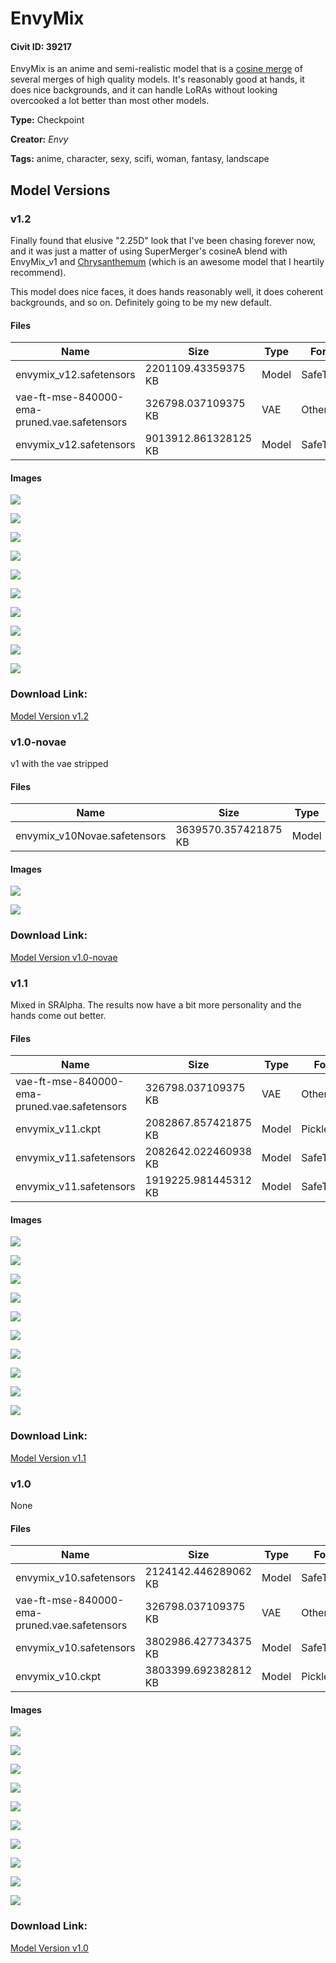 # EnvyMix

#### Civit ID: 39217

<p>EnvyMix is an anime and semi-realistic model that is a <a rel="ugc" href="https://github.com/hako-mikan/sd-webui-supermerger/issues/33">cosine merge</a> of several merges of high quality models.  It's reasonably good at hands, it does nice backgrounds, and it can handle LoRAs without looking overcooked a lot better than most other models.</p><p></p>

**Type:** Checkpoint

**Creator:** _Envy_

**Tags:** anime, character, sexy, scifi, woman, fantasy, landscape

## Model Versions

### v1.2

<p>Finally found that elusive "2.25D" look that I've been chasing forever now, and it was just a matter of using SuperMerger's cosineA blend with EnvyMix_v1 and <a target="_blank" rel="ugc" href="https://civitai.com/models/62253/chrysanthemum">Chrysanthemum</a> (which is an awesome model that I heartily recommend).</p><p>This model does nice faces, it does hands reasonably well, it does coherent backgrounds, and so on.  Definitely going to be my new default.</p>

#### Files

| Name | Size | Type | Format | Download Url | AutoV1 | AutoV2 | SHA256 | CRC32 | BLAKE3 |
| --- | --- | --- | --- | --- | --- | --- | --- | --- | --- |
| envymix_v12.safetensors | 2201109.43359375 KB | Model | SafeTensor | https://civitai.com/api/download/models/86027?type=Model&format=SafeTensor&size=pruned&fp=fp16 | F9979274 | 13B3F923E7 | 13B3F923E71D5BB81D9746E0FF354E19C4BC80AD97091619E76CB2F0E66FA783 | 6E7C6859 | ADCE6400DB9F9A19F5B0EA0B079A78696B445DF898D0DABBD8891FB6BF293632 |
| vae-ft-mse-840000-ema-pruned.vae.safetensors | 326798.037109375 KB | VAE | Other | https://civitai.com/api/download/models/86027?type=VAE&format=Other | 09BCB72F | 735E4C3A44 | 735E4C3A447A3255760D7F86845F09F937809BAA529C17370D83E4C3758F3C75 | 5563A571 | CB91B83729B15E37AAAE9337198F390038138718640E19D3428EBC42808F0DAE |
| envymix_v12.safetensors | 9013912.861328125 KB | Model | SafeTensor | https://civitai.com/api/download/models/86027 | 60D12C8C | B9F78F54A4 | B9F78F54A4E1BF78EA69E9CAF25A37CAAACF47B1AF285FEA5669C96490055FB5 | 630D8C6B | BA05F99256A3E659D05D790FD40FD1BA4AB6D3C04F4A8135E1EB8D085D4E5CAE |

#### Images

<p><img src="https://image.civitai.com/xG1nkqKTMzGDvpLrqFT7WA/32fdb026-4f03-4edf-b3f9-e9a4fdd49bb7/width=450/977389.jpeg" /></p>

<p><img src="https://image.civitai.com/xG1nkqKTMzGDvpLrqFT7WA/44cd15fd-4189-4ff0-83d6-b39233639a45/width=450/977301.jpeg" /></p>

<p><img src="https://image.civitai.com/xG1nkqKTMzGDvpLrqFT7WA/dd48effb-a56f-4263-bf0f-e0f3359e7b98/width=450/977361.jpeg" /></p>

<p><img src="https://image.civitai.com/xG1nkqKTMzGDvpLrqFT7WA/f9487c57-bcc3-4987-8bf9-a175de81b6f9/width=450/977305.jpeg" /></p>

<p><img src="https://image.civitai.com/xG1nkqKTMzGDvpLrqFT7WA/ff9be4e3-6a21-4241-adf9-462f0430fbde/width=450/977385.jpeg" /></p>

<p><img src="https://image.civitai.com/xG1nkqKTMzGDvpLrqFT7WA/6abb5afc-644c-4fba-ba47-8eb6598698a9/width=450/977331.jpeg" /></p>

<p><img src="https://image.civitai.com/xG1nkqKTMzGDvpLrqFT7WA/6e17836e-ed04-48ac-a8e0-8af0b82e0a86/width=450/977333.jpeg" /></p>

<p><img src="https://image.civitai.com/xG1nkqKTMzGDvpLrqFT7WA/4f6e1988-67b5-47dd-92b3-facab6ff039b/width=450/977335.jpeg" /></p>

<p><img src="https://image.civitai.com/xG1nkqKTMzGDvpLrqFT7WA/4d3ef04c-0a1c-4686-9281-0711d8c3e45b/width=450/977364.jpeg" /></p>

<p><img src="https://image.civitai.com/xG1nkqKTMzGDvpLrqFT7WA/e8901856-054c-4d9f-8742-526071ba8072/width=450/977340.jpeg" /></p>

### Download Link:

[Model Version v1.2](https://civitai.com/api/download/models/86027)

### v1.0-novae

<p>v1 with the vae stripped</p>

#### Files

| Name | Size | Type | Format | Download Url | AutoV1 | AutoV2 | SHA256 | CRC32 | BLAKE3 |
| --- | --- | --- | --- | --- | --- | --- | --- | --- | --- |
| envymix_v10Novae.safetensors | 3639570.357421875 KB | Model | SafeTensor | https://civitai.com/api/download/models/47439 | 5945B688 | 7FF1212EC6 | 7FF1212EC6C34E11993368FBA8F647809A5E67804366E56FEA9C6C1CB04FBC5B | 4DF225A0 | 86AC8ED7734C28781EE04A4654CE80C0E8D2183605F32451F19CB9CBD4ADF90F |

#### Images

<p><img src="https://image.civitai.com/xG1nkqKTMzGDvpLrqFT7WA/37ded234-e835-43e2-cbe3-bfe50e796e00/width=450/511880.jpeg" /></p>

<p><img src="https://image.civitai.com/xG1nkqKTMzGDvpLrqFT7WA/869952e4-af9e-4465-ffb8-4d2c35ef8c00/width=450/511881.jpeg" /></p>

### Download Link:

[Model Version v1.0-novae](https://civitai.com/api/download/models/47439)

### v1.1

<p>Mixed in SRAlpha.  The results now have a bit more personality and the hands come out better.</p>

#### Files

| Name | Size | Type | Format | Download Url | AutoV1 | AutoV2 | SHA256 | CRC32 | BLAKE3 |
| --- | --- | --- | --- | --- | --- | --- | --- | --- | --- |
| vae-ft-mse-840000-ema-pruned.vae.safetensors | 326798.037109375 KB | VAE | Other | https://civitai.com/api/download/models/46647?type=VAE&format=Other | 09BCB72F | 735E4C3A44 | 735E4C3A447A3255760D7F86845F09F937809BAA529C17370D83E4C3758F3C75 | 5563A571 | CB91B83729B15E37AAAE9337198F390038138718640E19D3428EBC42808F0DAE |
| envymix_v11.ckpt | 2082867.857421875 KB | Model | PickleTensor | https://civitai.com/api/download/models/46647?type=Model&format=PickleTensor&size=full&fp=fp32 | 158BD5E0 | D082DBE226 | D082DBE2268425BC52C8DC1BDCF8AEA9E0BCFC63DB95B82BC0350F5180D1B21D | 83437EA0 | C215A714DE9E78070258E9AE54E24FB66B4915F0D90FEE68834A70DFC3F892DC |
| envymix_v11.safetensors | 2082642.022460938 KB | Model | SafeTensor | https://civitai.com/api/download/models/46647 | 48FC55FA | C0C4ED6B84 | C0C4ED6B84549DA3852C0DE92FF0946BDE0DB744EC6D0CC64BF2BE3EDF30C338 | 20FF7D73 | 81A736693D811C297862648AF56E4D9890C664EDD550C0BA00ABEBAD7A4253D9 |
| envymix_v11.safetensors | 1919225.981445312 KB | Model | SafeTensor | https://civitai.com/api/download/models/46647?type=Model&format=SafeTensor&size=pruned&fp=fp32 | D45164A6 | 48293124A6 | 48293124A6770FA2FBAA92AFBD1202F85A12D4FD7F3E37D48F28C0A9ED7B9494 | 8891A942 | E317FF752F4D60643EC835ACB0D1AC8F299BE7E2EEBE5C71D5C1BE368E9F34A5 |

#### Images

<p><img src="https://image.civitai.com/xG1nkqKTMzGDvpLrqFT7WA/1cc32cd6-43d9-468c-2d66-b2d71b945500/width=450/504645.jpeg" /></p>

<p><img src="https://image.civitai.com/xG1nkqKTMzGDvpLrqFT7WA/cef9ce01-5c60-4c0f-6554-a0f811f01700/width=450/505002.jpeg" /></p>

<p><img src="https://image.civitai.com/xG1nkqKTMzGDvpLrqFT7WA/28753e82-1c86-438c-3cae-b61751053100/width=450/505003.jpeg" /></p>

<p><img src="https://image.civitai.com/xG1nkqKTMzGDvpLrqFT7WA/4924fe7e-7adf-48a5-43ff-c25e90b18300/width=450/505007.jpeg" /></p>

<p><img src="https://image.civitai.com/xG1nkqKTMzGDvpLrqFT7WA/943839f0-f242-4649-50f8-29017c38de00/width=450/505010.jpeg" /></p>

<p><img src="https://image.civitai.com/xG1nkqKTMzGDvpLrqFT7WA/6d380a5e-c295-463e-865b-f41807505700/width=450/505014.jpeg" /></p>

<p><img src="https://image.civitai.com/xG1nkqKTMzGDvpLrqFT7WA/04251e2e-89ed-4263-611f-518b99050e00/width=450/505016.jpeg" /></p>

<p><img src="https://image.civitai.com/xG1nkqKTMzGDvpLrqFT7WA/132b7c4d-7111-47a6-a8d5-e69fe7a1bb00/width=450/505022.jpeg" /></p>

<p><img src="https://image.civitai.com/xG1nkqKTMzGDvpLrqFT7WA/3cedd394-2064-46af-fdcc-82836a4caf00/width=450/505027.jpeg" /></p>

<p><img src="https://image.civitai.com/xG1nkqKTMzGDvpLrqFT7WA/802318f7-2c86-46a8-a185-6639729dbd00/width=450/505029.jpeg" /></p>

### Download Link:

[Model Version v1.1](https://civitai.com/api/download/models/46647)

### v1.0

None

#### Files

| Name | Size | Type | Format | Download Url | AutoV1 | AutoV2 | SHA256 | CRC32 | BLAKE3 |
| --- | --- | --- | --- | --- | --- | --- | --- | --- | --- |
| envymix_v10.safetensors | 2124142.446289062 KB | Model | SafeTensor | https://civitai.com/api/download/models/45134?type=Model&format=SafeTensor&size=pruned&fp=fp16 | 1BD251F2 | C7FAACA641 | C7FAACA641D7C745D64755D8E4B4C9A1527D77E3D8F858DEA792CDD3BC9DD6B0 | 68030C5E | 8A14ECA6AB6B5174EE8755706E6855E0E94E4EEF129FFD393178C70AA51E41B0 |
| vae-ft-mse-840000-ema-pruned.vae.safetensors | 326798.037109375 KB | VAE | Other | https://civitai.com/api/download/models/45134?type=VAE&format=Other | 09BCB72F | 735E4C3A44 | 735E4C3A447A3255760D7F86845F09F937809BAA529C17370D83E4C3758F3C75 | 5563A571 | CB91B83729B15E37AAAE9337198F390038138718640E19D3428EBC42808F0DAE |
| envymix_v10.safetensors | 3802986.427734375 KB | Model | SafeTensor | https://civitai.com/api/download/models/45134 | DE2F2560 | F88E0ADE14 | F88E0ADE14478539FB4A8C4AFDF8CD1B19F6AD0D71D1057BB892C4B8E5034977 | 9207FFD3 | 12786F59212C966881F37C2F77C2691368EF91F2002EAD134AC09A2181F8B520 |
| envymix_v10.ckpt | 3803399.692382812 KB | Model | PickleTensor | https://civitai.com/api/download/models/45134?type=Model&format=PickleTensor&size=full&fp=fp32 | C0B4800A | 53C86EC36E | 53C86EC36E5722AD006E2B2862752091973DAAB302A8BF2CE1CAFD7C5FA09DCE | 390430CE | 200BB6178AD5D086A89869B0A3E42C992EE4A71393DA75ACBB8F1791035F08B5 |

#### Images

<p><img src="https://image.civitai.com/xG1nkqKTMzGDvpLrqFT7WA/52ddcdfb-7a21-4d72-6553-ed7534331400/width=450/490044.jpeg" /></p>

<p><img src="https://image.civitai.com/xG1nkqKTMzGDvpLrqFT7WA/fb31708d-27f4-472f-6344-df61b359f100/width=450/490066.jpeg" /></p>

<p><img src="https://image.civitai.com/xG1nkqKTMzGDvpLrqFT7WA/dc3fa67e-356d-470b-27f6-6f4828bc1100/width=450/490043.jpeg" /></p>

<p><img src="https://image.civitai.com/xG1nkqKTMzGDvpLrqFT7WA/0be8a6a3-9bb2-4142-52b6-5521840bb600/width=450/490051.jpeg" /></p>

<p><img src="https://image.civitai.com/xG1nkqKTMzGDvpLrqFT7WA/c2ea5953-b6ef-481b-ef0a-ea5e7c8d1a00/width=450/490078.jpeg" /></p>

<p><img src="https://image.civitai.com/xG1nkqKTMzGDvpLrqFT7WA/b046598e-9ad9-4433-380e-716a080ac900/width=450/490083.jpeg" /></p>

<p><img src="https://image.civitai.com/xG1nkqKTMzGDvpLrqFT7WA/b4de5bd5-a098-4ac6-9f8b-f8642ef1af00/width=450/490046.jpeg" /></p>

<p><img src="https://image.civitai.com/xG1nkqKTMzGDvpLrqFT7WA/68cd5dd4-2e01-45eb-6d37-570758b86600/width=450/490049.jpeg" /></p>

<p><img src="https://image.civitai.com/xG1nkqKTMzGDvpLrqFT7WA/60270603-37a1-4e50-2126-e7b45598c400/width=450/490047.jpeg" /></p>

<p><img src="https://image.civitai.com/xG1nkqKTMzGDvpLrqFT7WA/5432077b-cfa5-4aa2-5fb6-1d0ffde8b400/width=450/490079.jpeg" /></p>

### Download Link:

[Model Version v1.0](https://civitai.com/api/download/models/45134)


